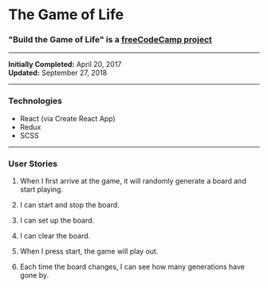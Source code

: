# **The Game of Life**
### **"Build the Game of Life"** is a [freeCodeCamp project](https://learn.freecodecamp.org/coding-interview-prep/take-home-projects/build-the-game-of-life/)
----

**Initially Completed:** April 20, 2017  
**Updated:** September 27, 2018

----
### Technologies

* React (via Create React App)
* Redux
* SCSS

----

### User Stories

1. When I first arrive at the game, it will randomly generate a board and start playing.

2. I can start and stop the board.

3. I can set up the board.

4. I can clear the board.

5. When I press start, the game will play out.

6. Each time the board changes, I can see how many generations have gone by.

